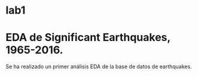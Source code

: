 # lab1

# EDA de Significant Earthquakes, 1965-2016.
Se ha realizado un primer análisis EDA de la base de datos de earthquakes.